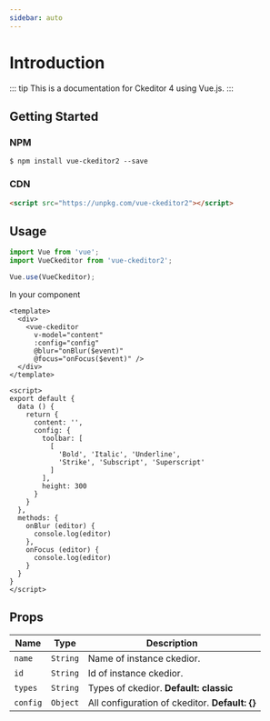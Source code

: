 ```yaml
---
sidebar: auto
---
```


# Introduction

::: tip
This is a documentation for Ckeditor 4 using Vue.js.
:::

## Getting Started

### NPM

```
$ npm install vue-ckeditor2 --save
```

### CDN 

```html
<script src="https://unpkg.com/vue-ckeditor2"></script>
```

## Usage

```javascript
import Vue from 'vue';
import VueCkeditor from 'vue-ckeditor2';

Vue.use(VueCkeditor);
```

In your component

```vue
<template>
  <div>
    <vue-ckeditor 
      v-model="content" 
      :config="config" 
      @blur="onBlur($event)" 
      @focus="onFocus($event)" />
  </div>
</template>

<script>
export default {
  data () {
    return {
      content: '',
      config: {
        toolbar: [
          [ 
            'Bold', 'Italic', 'Underline', 
            'Strike', 'Subscript', 'Superscript'
          ]
        ],
        height: 300
      }
    }
  },
  methods: {
    onBlur (editor) {
      console.log(editor)
    },
    onFocus (editor) {
      console.log(editor)
    }
  }
}
</script>
```

## Props

| Name           | Type     | Description                              |
| -------------- | -------- | ---------------------------------------- |
| `name`         | `String` | Name of instance ckedior. |
| `id`           | `String` | Id of instance ckedior. |
| `types`        | `String` | Types of ckedior. **Default: classic** |
| `config`       | `Object` | All configuration of ckeditor. **Default: {}** |